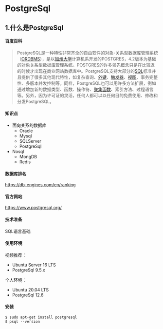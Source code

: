 # PostgreSql

## 1.什么是PostgreSql

#### 百度百科

> PostgreSQL是一种特性非常齐全的自由软件的对象-关系型数据库管理系统（[ORDBMS](https://baike.baidu.com/item/ORDBMS/870762)），是以[加州大学](https://baike.baidu.com/item/加州大学/3298010)计算机系开发的POSTGRES，4.2版本为基础的对象关系型数据库管理系统。POSTGRES的许多领先概念只是在比较迟的时候才出现在商业网站数据库中。PostgreSQL支持大部分的[SQL](https://baike.baidu.com/item/SQL/86007)标准并且提供了很多其他现代特性，如复杂查询、[外键](https://baike.baidu.com/item/外键/1232333)、[触发器](https://baike.baidu.com/item/触发器/16782)、[视图](https://baike.baidu.com/item/视图/1302820)、事务完整性、多版本并发控制等。同样，PostgreSQL也可以用许多方法扩展，例如通过增加新的数据类型、函数、操作符、[聚集函数](https://baike.baidu.com/item/聚集函数/6704258)、索引方法、过程语言等。另外，因为许可证的灵活，任何人都可以以任何目的免费使用、修改和分发PostgreSQL。



#### 知识点

- 面向关系的数据库
  - Oracle
  - Mysql
  - SQLServer
  - PostgreSql
- Nosql
  - MongDB
  - Redis



#### 数据库排名

https://db-engines.com/en/ranking

#### 官方网站

https://www.postgresql.org/

#### 技术准备

SQL语言基础

#### 使用环境

视频推荐：

- Ubuntu Server 16 LTS
- PostgreSql 9.5.x

个人环境：

- Ubuntu 20.04 LTS
- PostgreSql 12.6

#### 安装

```linux
$ sudo apt-get install postgresql
$ psql --version
```

